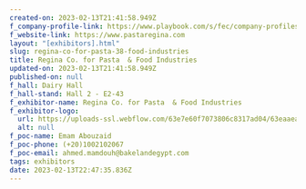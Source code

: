 ```yaml
---
created-on: 2023-02-13T21:41:58.949Z
f_company-profile-link: https://www.playbook.com/s/fec/company-profiles
f_website-link: https://www.pastaregina.com
layout: "[exhibitors].html"
slug: regina-co-for-pasta-38-food-industries
title: Regina Co. for Pasta  & Food Industries
updated-on: 2023-02-13T21:41:58.949Z
published-on: null
f_hall: Dairy Hall
f_hall-stand: Hall 2 - E2-43
f_exhibitor-name: Regina Co. for Pasta  & Food Industries
f_exhibitor-logo:
  url: https://uploads-ssl.webflow.com/63e7e60f7073806c8317ad04/63eaaea669e10a414adea09b_ZDZkYw.jpeg
  alt: null
f_poc-name: Emam Abouzaid
f_poc-phone: (+20)1002102067
f_poc-email: ahmed.mamdouh@bakelandegypt.com
tags: exhibitors
date: 2023-02-13T22:47:35.836Z
---
```

